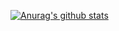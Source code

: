 [![Anurag's github stats](https://github-readme-stats.vercel.app/api?username=SlayerAnsh)](https://github.com/anuraghazra/github-readme-stats)
